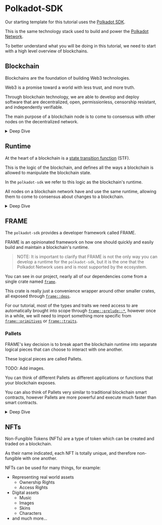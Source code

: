 # Polkadot-SDK

Our starting template for this tutorial uses the [Polkadot SDK](https://github.com/paritytech/polkadot-sdk).

This is the same technology stack used to build and power the [Polkadot Network](https://polkadot.network/).

To better understand what you will be doing in this tutorial, we need to start with a high level overview of blockchains.

## Blockchain

Blockchains are the foundation of building Web3 technologies.

Web3 is a promise toward a world with less trust, and more truth.

Through blockchain technology, we are able to develop and deploy software that are decentralized, open, permissionless, censorship resistant, and independently verifiable.

The main purpose of a blockchain node is to come to consensus with other nodes on the decentralized network.

<details>

<summary>Deep Dive</summary>

If you want to learn more about blockchains, check out the following video from the Polkadot Blockchain Academy:

<iframe width="560" height="315" src="https://www.youtube.com/embed/8UvdfFGYFiE?si=5PIyppVBZ91vUtjf" title="YouTube video player" frameborder="0" allow="accelerometer; autoplay; clipboard-write; encrypted-media; gyroscope; picture-in-picture; web-share" referrerpolicy="strict-origin-when-cross-origin" allowfullscreen></iframe>

</details>

## Runtime

At the heart of a blockchain is a [state transition function](https://en.wikipedia.org/wiki/Finite-state_machine) (STF).

This is the logic of the blockchain, and defines all the ways a blockchain is allowed to manipulate the blockchain state.

In the `polkadot-sdk` we refer to this logic as the blockchain's runtime.

All nodes on a blockchain network have and use the same runtime, allowing them to come to consensus about changes to a blockchain.

<details>

<summary>Deep Dive</summary>

To learn more about the runtime, and its role inside of the `polkadot-sdk`, check out this video from the Polkadot Blockchain Academy:

<iframe width="560" height="315" src="https://www.youtube.com/embed/-ttmm8gYS04?si=ZH_g83CVtguENoK7" title="YouTube video player" frameborder="0" allow="accelerometer; autoplay; clipboard-write; encrypted-media; gyroscope; picture-in-picture; web-share" referrerpolicy="strict-origin-when-cross-origin" allowfullscreen></iframe>

</details>

## FRAME

The `polkadot-sdk` provides a developer framework called FRAME.

FRAME is an opinionated framework on how one should quickly and easily build and maintain a blockchain's runtime.

> NOTE: It is important to clarify that FRAME is not the only way you can develop a runtime for the `polkadot-sdk`, but it is the one that the Polkadot Network uses and is most supported by the ecosystem.

You can see in our project, nearly all of our dependencies come from a single crate named [`frame`](https://docs.rs/polkadot-sdk-frame/0.7.0/polkadot_sdk_frame/index.html).

This crate is really just a convenience wrapper around other smaller crates, all exposed through [`frame::deps`](https://docs.rs/polkadot-sdk-frame/0.7.0/polkadot_sdk_frame/deps/index.html).

For our tutorial, most of the types and traits we need access to are automatically brought into scope through [`frame::prelude::*`](https://docs.rs/polkadot-sdk-frame/0.7.0/polkadot_sdk_frame/prelude/index.html), however once in a while, we will need to import something more specific from [`frame::primitives`](https://docs.rs/polkadot-sdk-frame/0.7.0/polkadot_sdk_frame/primitives/index.html) or [`frame::traits`](https://docs.rs/polkadot-sdk-frame/0.7.0/polkadot_sdk_frame/traits/index.html).

### Pallets

FRAME's key decision is to break apart the blockchain runtime into separate logical pieces that can choose to interact with one another.

These logical pieces are called Pallets.

TODO: Add images.

You can think of different Pallets as different applications or functions that your blockchain exposes.

You can also think of Pallets very similar to traditional blockchain smart contracts, however Pallets are more powerful and execute much faster than smart contracts.

<details>

<summary>Deep Dive</summary>

To learn more about FRAME and Pallets, check out this video from the Polkadot Blockchain Academy:

<iframe width="560" height="315" src="https://www.youtube.com/embed/ghMloMzEEsA?si=3DtsmrYOapbnR2oy" title="YouTube video player" frameborder="0" allow="accelerometer; autoplay; clipboard-write; encrypted-media; gyroscope; picture-in-picture; web-share" referrerpolicy="strict-origin-when-cross-origin" allowfullscreen></iframe>

</details>

## NFTs

Non-Fungible Tokens (NFTs) are a type of token which can be created and traded on a blockchain.

As their name indicated, each NFT is totally unique, and therefore non-fungible with one another.

NFTs can be used for many things, for example:

- Representing real world assets
	- Ownership Rights
	- Access Rights
- Digital assets
	- Music
	- Images
	- Skins
	- Characters
- and much more...

